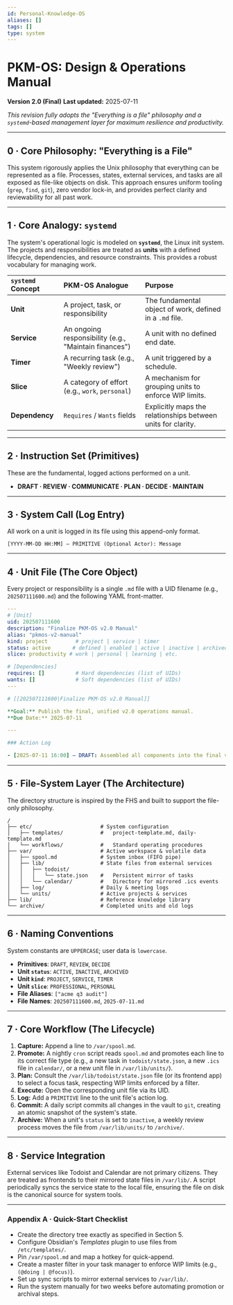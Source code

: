 ```yaml
---
id: Personal-Knowledge-OS
aliases: []
tags: []
type: system
---
```


# PKM-OS: Design & Operations Manual

**Version 2.0 (Final)**
**Last updated:** 2025-07-11

_This revision fully adopts the "Everything is a file" philosophy and a `systemd`-based management layer for maximum resilience and productivity._

---

## 0 · Core Philosophy: "Everything is a File"

This system rigorously applies the Unix philosophy that everything can be represented as a file. Processes, states, external services, and tasks are all exposed as file-like objects on disk. This approach ensures uniform tooling (`grep`, `find`, `git`), zero vendor lock-in, and provides perfect clarity and reviewability for all past work.

---

## 1 · Core Analogy: `systemd`

The system's operational logic is modeled on **`systemd`**, the Linux init system. The projects and responsibilities are treated as **units** with a defined lifecycle, dependencies, and resource constraints. This provides a robust vocabulary for managing work.

| **`systemd` Concept** | **PKM-OS Analogue**                                   | **Purpose**                                                  |
| :-------------------- | :---------------------------------------------------- | :----------------------------------------------------------- |
| **Unit**              | A project, task, or responsibility                    | The fundamental object of work, defined in a `.md` file.     |
| **Service**           | An ongoing responsibility (e.g., "Maintain finances") | A unit with no defined end date.                             |
| **Timer**             | A recurring task (e.g., "Weekly review")              | A unit triggered by a schedule.                              |
| **Slice**             | A category of effort (e.g., `work`, `personal`)       | A mechanism for grouping units to enforce WIP limits.        |
| **Dependency**        | `Requires` / `Wants` fields                           | Explicitly maps the relationships between units for clarity. |

---

## 2 · Instruction Set (Primitives)

These are the fundamental, logged actions performed on a unit.

- **DRAFT · REVIEW · COMMUNICATE · PLAN · DECIDE · MAINTAIN**

---

## 3 · System Call (Log Entry)

All work on a unit is logged in its file using this append-only format.

```
[YYYY-MM-DD HH:MM] – PRIMITIVE (Optional Actor): Message
```

---

## 4 · Unit File (The Core Object)

Every project or responsibility is a single `.md` file with a UID filename (e.g., `202507111600.md`) and the following YAML front-matter.

```yaml
---
# [Unit]
uid: 202507111600
description: "Finalize PKM-OS v2.0 Manual"
alias: "pkmos-v2-manual"
kind: project         # project | service | timer
status: active       # defined | enabled | active | inactive | archived
slice: productivity # work | personal | learning | etc.

# [Dependencies]
requires: []          # Hard dependencies (list of UIDs)
wants: []             # Soft dependencies (list of UIDs)
---

# [[202507111600|Finalize PKM-OS v2.0 Manual]]

**Goal:** Publish the final, unified v2.0 operations manual.
**Due Date:** 2025-07-11

---

### Action Log

- [2025-07-11 16:00] – DRAFT: Assembled all components into the final v2.0 note.
```

---

## 5 · File-System Layer (The Architecture)

The directory structure is inspired by the FHS and built to support the file-only philosophy.

```
/
├── etc/                      # System configuration
│   ├── templates/            #   project-template.md, daily-template.md
│   └── workflows/            #   Standard operating procedures
├── var/                      # Active workspace & volatile data
│   ├── spool.md              # System inbox (FIFO pipe)
│   ├── lib/                  # State files from external services
│   │   ├── todoist/
│   │   │   └── state.json    #   Persistent mirror of tasks
│   │   └── calendar/         #   Directory for mirrored .ics events
│   ├── log/                  # Daily & meeting logs
│   └── units/                # Active projects & services
├── lib/                      # Reference knowledge library
└── archive/                  # Completed units and old logs
```

---

## 6 · Naming Conventions

System constants are `UPPERCASE`; user data is `lowercase`.

- **Primitives**: `DRAFT`, `REVIEW`, `DECIDE`
- **Unit `status`**: `ACTIVE`, `INACTIVE`, `ARCHIVED`
- **Unit `kind`**: `PROJECT`, `SERVICE`, `TIMER`
- **Unit `slice`**: `PROFESSIONAL`, `PERSONAL`
- **File Aliases**: `["acme q3 audit"]`
- **File Names**: `202507111600.md`, `2025-07-11.md`

---

## 7 · Core Workflow (The Lifecycle)

1.  **Capture:** Append a line to `/var/spool.md`.
2.  **Promote:** A nightly `cron` script reads `spool.md` and promotes each line to its correct file type (e.g., a new task in `todoist/state.json`, a new `.ics` file in `calendar/`, or a new unit file in `/var/lib/units/`).
3.  **Plan:** Consult the `/var/lib/todoist/state.json` file (or its frontend app) to select a focus task, respecting WIP limits enforced by a filter.
4.  **Execute:** Open the corresponding unit file via its UID.
5.  **Log:** Add a `PRIMITIVE` line to the unit file's action log.
6.  **Commit:** A daily script commits all changes in the vault to `git`, creating an atomic snapshot of the system's state.
7.  **Archive:** When a unit's `status` is set to `inactive`, a weekly review process moves the file from `/var/lib/units/` to `/archive/`.

---

## 8 · Service Integration

External services like Todoist and Calendar are not primary citizens. They are treated as frontends to their mirrored state files in `/var/lib/`. A script periodically syncs the service state to the local file, ensuring the file on disk is the canonical source for system tools.

---

### Appendix A · Quick-Start Checklist

- Create the directory tree exactly as specified in Section 5.
- Configure Obsidian's _Templates_ plugin to use files from `/etc/templates/`.
- Pin `/var/spool.md` and map a hotkey for quick-append.
- Create a master filter in your task manager to enforce WIP limits (e.g., `(@doing | @focus)`).
- Set up sync scripts to mirror external services to `/var/lib/`.
- Run the system manually for two weeks before automating promotion or archival steps.

